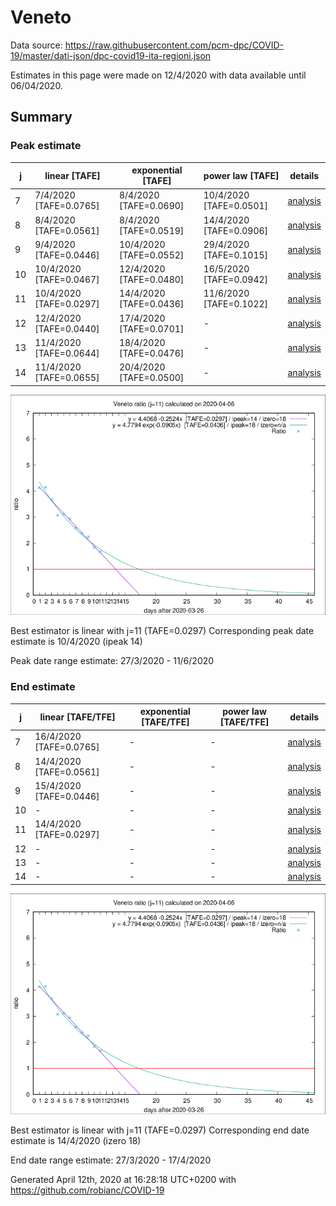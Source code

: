 # Veneto


Data source: https://raw.githubusercontent.com/pcm-dpc/COVID-19/master/dati-json/dpc-covid19-ita-regioni.json

Estimates in this page were made on 12/4/2020 with data available until 06/04/2020.


## Summary 

### Peak estimate 
|j|linear [TAFE]|exponential [TAFE]|power law [TAFE]|details|
|---|----|-----------|---------|-------|
|7|7/4/2020 [TAFE=0.0765]|8/4/2020 [TAFE=0.0690]|10/4/2020 [TAFE=0.0501]|[analysis](COVID-19_veneto_j7_2020-04-06.md)|
|8|8/4/2020 [TAFE=0.0561]|8/4/2020 [TAFE=0.0519]|14/4/2020 [TAFE=0.0906]|[analysis](COVID-19_veneto_j8_2020-04-06.md)|
|9|9/4/2020 [TAFE=0.0446]|10/4/2020 [TAFE=0.0552]|29/4/2020 [TAFE=0.1015]|[analysis](COVID-19_veneto_j9_2020-04-06.md)|
|10|10/4/2020 [TAFE=0.0467]|12/4/2020 [TAFE=0.0480]|16/5/2020 [TAFE=0.0942]|[analysis](COVID-19_veneto_j10_2020-04-06.md)|
|11|10/4/2020 [TAFE=0.0297]|14/4/2020 [TAFE=0.0436]|11/6/2020 [TAFE=0.1022]|[analysis](COVID-19_veneto_j11_2020-04-06.md)|
|12|12/4/2020 [TAFE=0.0440]|17/4/2020 [TAFE=0.0701]|-|[analysis](COVID-19_veneto_j12_2020-04-06.md)|
|13|11/4/2020 [TAFE=0.0644]|18/4/2020 [TAFE=0.0476]|-|[analysis](COVID-19_veneto_j13_2020-04-06.md)|
|14|11/4/2020 [TAFE=0.0655]|20/4/2020 [TAFE=0.0500]|-|[analysis](COVID-19_veneto_j14_2020-04-06.md)|

![best peak estimate](COVID-19_veneto_j11_2020-04-06.png)

Best estimator is linear with j=11 (TAFE=0.0297)
Corresponding peak date estimate is 10/4/2020 (ipeak 14)


Peak date range estimate: 27/3/2020 - 11/6/2020

### End estimate 
|j|linear [TAFE/TFE]|exponential [TAFE/TFE]|power law [TAFE/TFE]|details|
|---|----|-----------|---------|-------|
|7|16/4/2020 [TAFE=0.0765]|-|-|[analysis](COVID-19_veneto_j7_2020-04-06.md)|
|8|14/4/2020 [TAFE=0.0561]|-|-|[analysis](COVID-19_veneto_j8_2020-04-06.md)|
|9|15/4/2020 [TAFE=0.0446]|-|-|[analysis](COVID-19_veneto_j9_2020-04-06.md)|
|10|-|-|-|[analysis](COVID-19_veneto_j10_2020-04-06.md)|
|11|14/4/2020 [TAFE=0.0297]|-|-|[analysis](COVID-19_veneto_j11_2020-04-06.md)|
|12|-|-|-|[analysis](COVID-19_veneto_j12_2020-04-06.md)|
|13|-|-|-|[analysis](COVID-19_veneto_j13_2020-04-06.md)|
|14|-|-|-|[analysis](COVID-19_veneto_j14_2020-04-06.md)|

![best zero estimate](COVID-19_veneto_j11_2020-04-06.png)

Best estimator is linear with j=11 (TAFE=0.0297)
Corresponding end date estimate is 14/4/2020 (izero 18)


End date range estimate: 27/3/2020 - 17/4/2020

Generated April 12th, 2020 at 16:28:18 UTC+0200 with https://github.com/robianc/COVID-19
